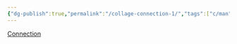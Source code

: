 ```yaml
---
{"dg-publish":true,"permalink":"/collage-connection-1/","tags":["c/man","c/floating","c/woman","c/flat-background","c/cloud","c/line","c/red","c/bw"],"created":"2024-01-05T11:22:01.291-05:00","updated":"2024-01-05T11:27:02.114-05:00"}
---
```



[Connection](https://www.instagram.com/p/CbqoQjsOV1K/)
